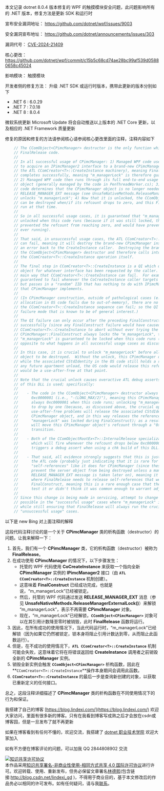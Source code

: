 
本文记录 dotnet 8.0.4 版本修复的 WPF 的触摸模块安全问题，此问题影响所有的 .NET 版本，修复方法是更新 SDK 和运行时

<!--more-->


<!-- CreateTime:2024/04/12 07:01:47 -->

<!-- 发布 -->
<!-- 博客 -->

宣布安全漏洞地址： <https://github.com/dotnet/wpf/issues/9003>

安全漏洞宣布地址： <https://github.com/dotnet/announcements/issues/303>

漏洞代号： [CVE-2024-21409](https://www.cve.org/CVERecord?id=CVE-2024-21409)

核心更改： <https://github.com/dotnet/wpf/commit/c15b5c68cd74ae28bc99af539d05880658c45024>

影响模块： 触摸模块

开发者侧的修复方法： 升级 .NET SDK 或运行时版本，携带此更新的版本分别如下

- .NET 6 : 6.0.29
- .NET 7 : 7.0.18
- .NET 8 : 8.0.4

微软系统更新 Microsoft Update 将会自动推送以上版本的 .NET Core 更新，以及相应的 .NET Framework 质量更新

修复的原因和修复的方法请参阅核心请参阅核心更改里面的注释，注释内容如下

```csharp
    // The CComObject<CPimcManager> destructor is the only function which calls into this
    // FinalRelease code.
    //
    // In all successful usage of CPimcManager: 1) Managed WPF code uses CoCreateInstance
    // to acquire an IPimcManager2 interface to a brand-new CPimcManager instance (created by
    // the ATL CComCreator<T>::CreateInstance machinery), meaning FinalConstruct by-definition
    // completes successfully, meaning "m_managerLock" is therefore guaranteed to be locked;
    // 2) Managed WPF code then runs through its full end-to-end usage of the CPimcManager
    // object (generally managed by the code in PenThreadWorker.cs); 3) When/if the managed WPF
    // code determines that the CPimcManager object is no longer needed, it sends a
    // RELEASE_MANAGER_EXT message (see UnsafeNativeMethods.ReleaseManagerExternalLock()) which
    // unlocks "m_managerLock"; 4) Now that it is unlocked, the CComObject<CPimcManager> object
    // can be destroyed when/if its refcount drops to zero, and this FinalRelease function will
    // run at that time.
    //
    // So in all successful usage cases, it is guaranteed that "m_managerLock" is already
    // unlocked when this code runs (because if it was still locked, the lock itself would have
    // prevented the refcount from reaching zero, and would have prevented this function from
    // ever running).
    //
    // That said, in unsuccessful usage cases, the ATL CComCreator<T>::CreateInstance machinery
    // can fail, meaning it will destroy the brand-new CPimcManager instance before returning
    // an error back to the CreateInstance caller.  Destroying the brand-new instance triggers
    // the CComObject<CPimcManager> destructor and therefore calls into this function during
    // the CComCreator<T>::CreateInstance operation itself.
    //
    // The final step in CComCreator<T>::CreateInstance is a QI which queries the newly-created
    // object for whatever interface has been requested by the caller.  This operation is the
    // main way that CComCreator<T>::CreateInstance can fail.  For example, this QI is
    // guaranteed to fail whenever the CoCreateInstance caller targets the CPimcManager CLSID
    // but passes in a "random" IID that has nothing to do with IPimcManager2 or anything else
    // that CPimcManager implements.
    //
    // (In CPimcManager construction, outside of pathological cases (e.g., where a small heap
    // allocation in OS code fails due to out-of-memory), there are no other known ways that
    // the CComCreator<T>::CreateInstance sequence can fail; so the QI failure is the only
    // failure mode that is known to be of general interest.)
    //
    // The QI failure can only occur after the preceding FinalConstruct call has completed
    // successfully (since any FinalConstruct failure would have caused
    // CComCreator<T>::CreateInstance to abort without ever trying the QI); since
    // CPimcManager::FinalConstruct always locks the "m_managerLock", this implies that the
    // "m_managerLock" is guaranteed to be locked when this code runs (which is exactly
    // opposite to what happens in all successful usage cases as discussed above).
    //
    // In this case, it is crucial to unlock "m_managerLock" before allowing this CPimcManager
    // object to be destroyed.  Without the unlock, this CPimcManager object would be destroyed
    // while the associated CStdIdentity in the OS code still holds a reference to it; during
    // any future apartment unload, the OS code would release this reference, and the release
    // would be a use-after-free at that point.
    //
    // Note that the crucial unlock causes overactive ATL debug asserts to fire if a chk build
    // of this DLL is used; specifically:
    //
    //    - The code in the CComObject<CPimcManager> destructor always stomps the refcount to
    //      0xc0000001 (i.e., "-(LONG_MAX/2)"), meaning this CPimcManager object's refcount is
    //      always 0xc0000001 when this code runs; unlocking "m_managerLock" will cause the refcount
    //      to drop by one (because, as discussed above, the crucial operation which prevents
    //      use-after-free problems will release the associated CStdIdentity's reference to this
    //      CPimcManager object, and in this way releases the reference that was added when
    //      "managerLock" was locked during FinalConstruct); as a result, unlocking "m_managerLock"
    //      will move this CPimcManager object's refcount through a "0xc0000001 -> 0xc0000000"
    //      transition.
    //
    //    - Both of the CComObjectRootEx<T>::InternalRelease specializations contain debug asserts
    //      which will fire whenever the refcount drops below 0xc0000001, so this transition always
    //      triggers a debug assert when using a chk build of this DLL.
    //
    //    - That said, all evidence strongly suggests that this is just an overactive assert in
    //      the ATL code (probably just indicating that it is rare for FinalConstruct to add
    //      "self-references" like it does for CPimcManager (since these self-references generally
    //      prevent the server object from being destroyed unless a manual action like the
    //      RELEASE_MANAGER_EXT message is taken later on), meaning it is rare to have a situation
    //      where FinalRelease needs to release self-references that were acquired in
    //      FinalConstruct, meaning this is a rare enough case that the ATL authors either didn't
    //      test it or didn't think it was common enough to warrant adjusting the assert).
    //
    // Since this change is being made in servicing, attempt to change behavior as little as
    // possible in the "successful usage" cases where "m_managerLock" is already unlocked,
    // while still ensuring that FinalRelease will always run the crucial unlock in all
    // "unsuccessful usage" cases.
```

以下是 new Bing 对上面注释的解释

这段代码注释讨论的是一个关于 **CPimcManager** 类的析构函数（destructor）的问题。让我来解释一下：

1. 首先，我们有一个 **CPimcManager** 类，它的析构函数（destructor）被称为 **FinalRelease**。
2. 在成功使用 **CPimcManager** 的情况下，以下步骤发生：
    - 托管的 WPF 代码使用 **CoCreateInstance** 来获取一个指向全新 **CPimcManager** 实例的 **IPimcManager2** 接口（由 **`ATL CComCreator<T>::CreateInstance`** 机制创建）。
    - 这意味着 **FinalConstruct** 已经成功完成，也就是说，“m_managerLock”已经被锁定。
    - 然后，托管的 WPF 代码通过发送 **RELEASE_MANAGER_EXT** 消息（参见 **UnsafeNativeMethods.ReleaseManagerExternalLock()**）来解锁 “m_managerLock”，表示不再需要 **CPimcManager** 对象。
    - 现在，“m_managerLock”已经解锁，**`CComObject<CPimcManager>`** 对象可以在其引用计数降至零时被销毁，此时 **FinalRelease** 函数将运行。
3. 因此，在所有成功的使用情况下，当此代码运行时，“m_managerLock”已经解锁（因为如果它仍然被锁定，锁本身将阻止引用计数达到零，从而阻止此函数运行）。
4. 但是，在不成功的使用情况下，**`ATL CComCreator<T>::CreateInstance`** 机制可能会失败，这意味着它将在将错误返回给 **CreateInstance** 调用者之前销毁全新的 **CPimcManager** 实例。
5. 销毁全新实例会触发 **`CComObject<CPimcManager>`** 析构函数，因此在 **`CComCreator<T>::CreateInstance`**操作本身期间会调用此函数。
6. **`CComCreator<T>::CreateInstance`** 的最后一步是查询新创建的对象，以获取已重新定义的任何接口。

总之，这段注释详细描述了 **CPimcManager** 类的析构函数在不同使用情况下的行为和保证。


我搭建了自己的博客 [https://blog.lindexi.com/](https://blog.lindexi.com/) 欢迎大家访问，里面有很多新的博客。只有在我看到博客写成熟之后才会放在csdn或博客园，但是一旦发布了就不再更新

如果在博客看到有任何不懂的，欢迎交流，我搭建了 [dotnet 职业技术学院](https://t.me/dotnet_campus) 欢迎大家加入

如有不方便在博客评论的问题，可以加我 QQ 2844808902 交流

<a rel="license" href="http://creativecommons.org/licenses/by-nc-sa/4.0/"><img alt="知识共享许可协议" style="border-width:0" src="https://licensebuttons.net/l/by-nc-sa/4.0/88x31.png" /></a><br />本作品采用<a rel="license" href="http://creativecommons.org/licenses/by-nc-sa/4.0/">知识共享署名-非商业性使用-相同方式共享 4.0 国际许可协议</a>进行许可。欢迎转载、使用、重新发布，但务必保留文章署名[林德熙](http://blog.csdn.net/lindexi_gd)(包含链接:http://blog.csdn.net/lindexi_gd )，不得用于商业目的，基于本文修改后的作品务必以相同的许可发布。如有任何疑问，请与我[联系](mailto:lindexi_gd@163.com)。